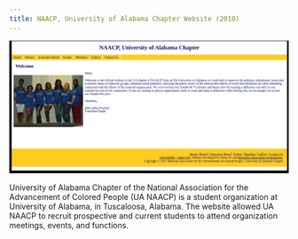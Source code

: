 ```yaml
---
title: NAACP, University of Alabama Chapter Website (2010)
---
```


![uanaacp_0.jpg](/images/portfolio_uanaacp.jpg)

University of Alabama Chapter of the National Association for the Advancement of Colored People (UA NAACP) is a student organization at University of Alabama, in Tuscaloosa, Alabama. The website allowed UA NAACP to recruit prospective and current students to attend organization meetings, events, and functions.
